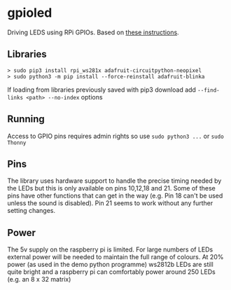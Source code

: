 # gpioled
Driving LEDS using RPi GPIOs. Based on [these instructions](https://learn.adafruit.com/neopixels-on-raspberry-pi/raspberry-pi-wiring).

## Libraries

```
> sudo pip3 install rpi_ws281x adafruit-circuitpython-neopixel
> sudo python3 -m pip install --force-reinstall adafruit-blinka
```

If loading from libraries previously saved with pip3 download add `--find-links <path> --no-index` options

## Running

Access to GPIO pins requires admin rights so use `sudo python3 ...` or `sudo Thonny`

## Pins

The library uses hardware support to handle the precise timing needed by the LEDs but this is only available on pins 10,12,18 and 21. Some of these pins have other functions that can get in the way (e.g. Pin 18 can't be used unless the sound is disabled). Pin 21 seems to work without any further setting changes.

## Power

The 5v supply on the raspberry pi is limited. For large numbers of LEDs external power will be needed to maintain the full range of colours. At 20% power (as used in the demo python programme) ws2812b LEDs are still quite bright and a raspberry pi can comfortably power around 250 LEDs (e.g. an 8 x 32 matrix)
